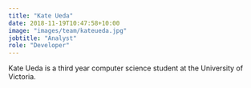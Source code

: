 ```yaml
---
title: "Kate Ueda"
date: 2018-11-19T10:47:58+10:00
image: "images/team/kateueda.jpg"
jobtitle: "Analyst"
role: "Developer"
---
```


Kate Ueda is a third year computer science student at the University of Victoria.